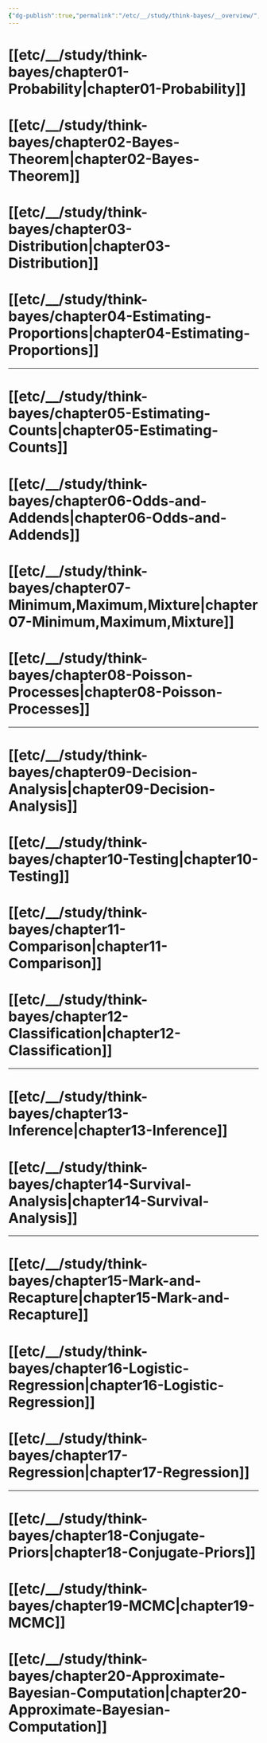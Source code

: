 ```yaml
---
{"dg-publish":true,"permalink":"/etc/__/study/think-bayes/__overview/","dgPassFrontmatter":true,"noteIcon":"","created":"2023-12-20T00:33:04.000+09:00"}
---
```



# [[etc/__/study/think-bayes/chapter01-Probability\|chapter01-Probability]]
# [[etc/__/study/think-bayes/chapter02-Bayes-Theorem\|chapter02-Bayes-Theorem]]
# [[etc/__/study/think-bayes/chapter03-Distribution\|chapter03-Distribution]]
# [[etc/__/study/think-bayes/chapter04-Estimating-Proportions\|chapter04-Estimating-Proportions]]

---

# [[etc/__/study/think-bayes/chapter05-Estimating-Counts\|chapter05-Estimating-Counts]]
# [[etc/__/study/think-bayes/chapter06-Odds-and-Addends\|chapter06-Odds-and-Addends]]
# [[etc/__/study/think-bayes/chapter07-Minimum,Maximum,Mixture\|chapter07-Minimum,Maximum,Mixture]]
# [[etc/__/study/think-bayes/chapter08-Poisson-Processes\|chapter08-Poisson-Processes]]

---

# [[etc/__/study/think-bayes/chapter09-Decision-Analysis\|chapter09-Decision-Analysis]]
# [[etc/__/study/think-bayes/chapter10-Testing\|chapter10-Testing]]
# [[etc/__/study/think-bayes/chapter11-Comparison\|chapter11-Comparison]]
# [[etc/__/study/think-bayes/chapter12-Classification\|chapter12-Classification]]

---

# [[etc/__/study/think-bayes/chapter13-Inference\|chapter13-Inference]]
# [[etc/__/study/think-bayes/chapter14-Survival-Analysis\|chapter14-Survival-Analysis]]

---

# [[etc/__/study/think-bayes/chapter15-Mark-and-Recapture\|chapter15-Mark-and-Recapture]]
# [[etc/__/study/think-bayes/chapter16-Logistic-Regression\|chapter16-Logistic-Regression]]
# [[etc/__/study/think-bayes/chapter17-Regression\|chapter17-Regression]]

---

# [[etc/__/study/think-bayes/chapter18-Conjugate-Priors\|chapter18-Conjugate-Priors]]
# [[etc/__/study/think-bayes/chapter19-MCMC\|chapter19-MCMC]]
# [[etc/__/study/think-bayes/chapter20-Approximate-Bayesian-Computation\|chapter20-Approximate-Bayesian-Computation]]